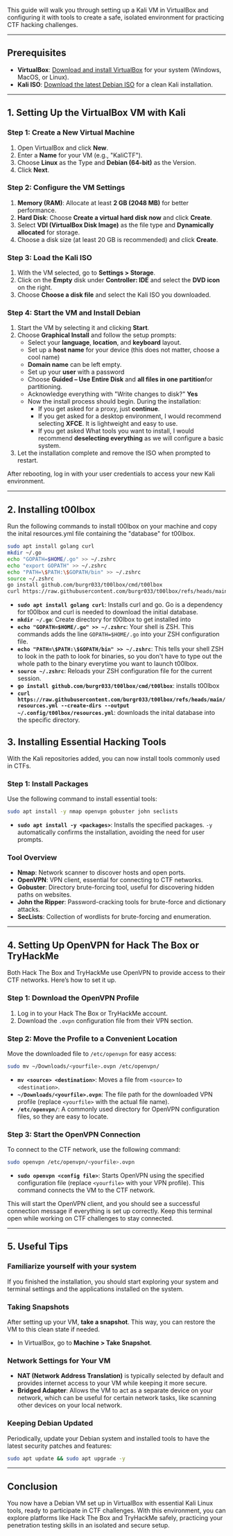 This guide will walk you through setting up a Kali VM in VirtualBox and configuring it with tools to create a safe, isolated environment for practicing CTF hacking challenges.

---

## Prerequisites

- **VirtualBox**: [Download and install VirtualBox](https://www.virtualbox.org/wiki/Downloads) for your system (Windows, MacOS, or Linux).
- **Kali ISO**: [Download the latest Debian ISO](https://www.kali.org/get-kali/#kali-installer-images) for a clean Kali installation.

---

## 1. Setting Up the VirtualBox VM with Kali

### Step 1: Create a New Virtual Machine

1. Open VirtualBox and click **New**.
2. Enter a **Name** for your VM (e.g., "KaliCTF").
3. Choose **Linux** as the Type and **Debian (64-bit)** as the Version.
4. Click **Next**.

### Step 2: Configure the VM Settings

1. **Memory (RAM)**: Allocate at least **2 GB (2048 MB)** for better performance.
2. **Hard Disk**: Choose **Create a virtual hard disk now** and click **Create**.
3. Select **VDI (VirtualBox Disk Image)** as the file type and **Dynamically allocated** for storage.
4. Choose a disk size (at least 20 GB is recommended) and click **Create**.

### Step 3: Load the Kali ISO

1. With the VM selected, go to **Settings > Storage**.
2. Click on the **Empty** disk under **Controller: IDE** and select the **DVD icon** on the right.
3. Choose **Choose a disk file** and select the Kali ISO you downloaded.

### Step 4: Start the VM and Install Debian

1. Start the VM by selecting it and clicking **Start**.
2. Choose **Graphical Install** and follow the setup prompts:
   - Select your **language**, **location**, and **keyboard** layout.
   - Set up a **host name** for your device (this does not matter, choose a cool name)
   - **Domain name** can be left empty.
   - Set up your **user** with a password
   - Choose **Guided – Use Entire Disk** and **all files in one partition**for partitioning.
   - Acknowledge everything with "Write changes to disk?" **Yes**
   - Now the install process should begin. During the installation:
      - If you get asked for a proxy, just **continue**.
      - If you get asked for a desktop environment, I would recommend selecting **XFCE**. It is lightweight and easy to use.
      - If you get asked What tools you want to install, I would recommend **deselecting everything** as we will configure a basic system.
3. Let the installation complete and remove the ISO when prompted to restart.

After rebooting, log in with your user credentials to access your new Kali environment.

---

## 2. Installing t00lbox

Run the following commands to install t00lbox on your machine and copy the inital resources.yml file containing the "database" for t00lbox.
```bash
sudo apt install golang curl
mkdir ~/.go
echo "GOPATH=$HOME/.go" >> ~/.zshrc
echo "export GOPATH" >> ~/.zshrc
echo "PATH=\$PATH:\$GOPATH/bin" >> ~/.zshrc
source ~/.zshrc
go install github.com/burgr033/t00lbox/cmd/t00lbox
curl https://raw.githubusercontent.com/burgr033/t00lbox/refs/heads/main/resources.yml --create-dirs --output ~/.config/t00lbox/resources.yml
```

- **`sudo apt install golang curl`**: Installs curl and go. Go is a dependency for t00lbox and curl is needed to download the initial database.
- **`mkdir ~/.go`**: Create directory for t00lbox to get installed into
- **`echo "GOPATH=$HOME/.go" >> ~/.zshrc`**: Your shell is ZSH. This commands adds the line `GOPATH=$HOME/.go` into your ZSH configuration file.
- **`echo "PATH=\$PATH:\$GOPATH/bin" >> ~/.zshrc`**: This tells your shell ZSH to look in the path to look for binaries, so you don't have to type out the whole path to the binary everytime you want to launch t00lbox.
- **`source ~/.zshrc`**: Reloads your ZSH configuration file for the current session.
- **`go install github.com/burgr033/t00lbox/cmd/t00lbox`**: installs t00lbox
- **`curl https://raw.githubusercontent.com/burgr033/t00lbox/refs/heads/main/resources.yml --create-dirs --output ~/.config/t00lbox/resources.yml`**: downloads the inital database into the specific directory.



## 3. Installing Essential Hacking Tools

With the Kali repositories added, you can now install tools commonly used in CTFs.

### Step 1: Install Packages

Use the following command to install essential tools:

```bash
sudo apt install -y nmap openvpn gobuster john seclists
```

- **`sudo apt install -y <packages>`**: Installs the specified packages. `-y` automatically confirms the installation, avoiding the need for user prompts.


### Tool Overview

- **Nmap**: Network scanner to discover hosts and open ports.
- **OpenVPN**: VPN client, essential for connecting to CTF networks.
- **Gobuster**: Directory brute-forcing tool, useful for discovering hidden paths on websites.
- **John the Ripper**: Password-cracking tools for brute-force and dictionary attacks.
- **SecLists**: Collection of wordlists for brute-forcing and enumeration.

---

## 4. Setting Up OpenVPN for Hack The Box or TryHackMe

Both Hack The Box and TryHackMe use OpenVPN to provide access to their CTF networks. Here’s how to set it up.

### Step 1: Download the OpenVPN Profile

1. Log in to your Hack The Box or TryHackMe account.
2. Download the `.ovpn` configuration file from their VPN section.

### Step 2: Move the Profile to a Convenient Location

Move the downloaded file to `/etc/openvpn` for easy access:

```bash
sudo mv ~/Downloads/<yourfile>.ovpn /etc/openvpn/
```

- **`mv <source> <destination>`**: Moves a file from `<source>` to `<destination>`.
- **`~/Downloads/<yourfile>.ovpn`**: The file path for the downloaded VPN profile (replace `<yourfile>` with the actual file name).
- **`/etc/openvpn/`**: A commonly used directory for OpenVPN configuration files, so they are easy to locate.

### Step 3: Start the OpenVPN Connection

To connect to the CTF network, use the following command:

```bash
sudo openvpn /etc/openvpn/<yourfile>.ovpn
```

- **`sudo openvpn <config file>`**: Starts OpenVPN using the specified configuration file (replace `<yourfile>` with your VPN profile). This command connects the VM to the CTF network.


This will start the OpenVPN client, and you should see a successful connection message if everything is set up correctly. Keep this terminal open while working on CTF challenges to stay connected.

---

## 5. Useful Tips

### Familiarize yourself with your system

If you finished the installation, you should start exploring your system and terminal settings and the applications installed on the system.

### Taking Snapshots

After setting up your VM, **take a snapshot**. This way, you can restore the VM to this clean state if needed.

- In VirtualBox, go to **Machine > Take Snapshot**.

### Network Settings for Your VM

- **NAT (Network Address Translation)** is typically selected by default and provides internet access to your VM while keeping it more secure.
- **Bridged Adapter**: Allows the VM to act as a separate device on your network, which can be useful for certain network tasks, like scanning other devices on your local network.

### Keeping Debian Updated

Periodically, update your Debian system and installed tools to have the latest security patches and features:

```bash
sudo apt update && sudo apt upgrade -y
```

---

## Conclusion

You now have a Debian VM set up in VirtualBox with essential Kali Linux tools, ready to participate in CTF challenges. With this environment, you can explore platforms like Hack The Box and TryHackMe safely, practicing your penetration testing skills in an isolated and secure setup.
